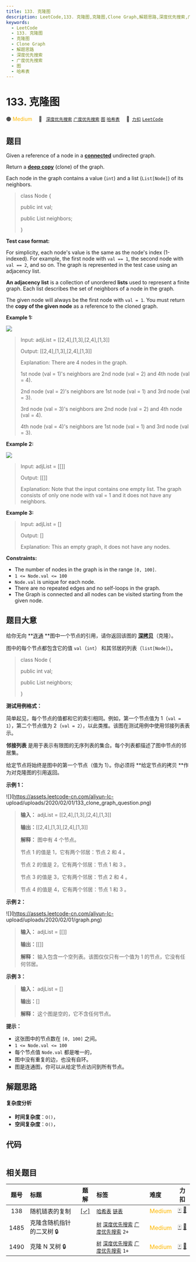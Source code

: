 ```yaml
---
title: 133. 克隆图
description: LeetCode,133. 克隆图,克隆图,Clone Graph,解题思路,深度优先搜索,广度优先搜索,图,哈希表
keywords:
  - LeetCode
  - 133. 克隆图
  - 克隆图
  - Clone Graph
  - 解题思路
  - 深度优先搜索
  - 广度优先搜索
  - 图
  - 哈希表
---
```


# 133. 克隆图

🟠 <font color=#ffb800>Medium</font>&emsp; 🔖&ensp; [`深度优先搜索`](/tag/depth-first-search.md) [`广度优先搜索`](/tag/breadth-first-search.md) [`图`](/tag/graph.md) [`哈希表`](/tag/hash-table.md)&emsp; 🔗&ensp;[`力扣`](https://leetcode.cn/problems/clone-graph) [`LeetCode`](https://leetcode.com/problems/clone-graph)

## 题目

Given a reference of a node in a
**[connected](https://en.wikipedia.org/wiki/Connectivity_\(graph_theory\)#Connected_graph)**
undirected graph.

Return a [**deep
copy**](https://en.wikipedia.org/wiki/Object_copying#Deep_copy) (clone) of the
graph.

Each node in the graph contains a value (`int`) and a list (`List[Node]`) of
its neighbors.

> 
> 
> 
> 
> 
> class Node {
> 
> > 
> public int val;
> 
> > 
> public List<Node> neighbors;
> 
> }
> 
> 



**Test case format:**

For simplicity, each node's value is the same as the node's index (1-indexed).
For example, the first node with `val == 1`, the second node with `val == 2`,
and so on. The graph is represented in the test case using an adjacency list.

**An adjacency list** is a collection of unordered **lists** used to represent
a finite graph. Each list describes the set of neighbors of a node in the
graph.

The given node will always be the first node with `val = 1`. You must return
the **copy of the given node** as a reference to the cloned graph.



**Example 1:**

![](https://assets.leetcode.com/uploads/2019/11/04/133_clone_graph_question.png)

> Input: adjList = [[2,4],[1,3],[2,4],[1,3]]
> 
> Output: [[2,4],[1,3],[2,4],[1,3]]
> 
> Explanation: There are 4 nodes in the graph.
> 
> 1st node (val = 1)'s neighbors are 2nd node (val = 2) and 4th node (val = 4).
> 
> 2nd node (val = 2)'s neighbors are 1st node (val = 1) and 3rd node (val = 3).
> 
> 3rd node (val = 3)'s neighbors are 2nd node (val = 2) and 4th node (val = 4).
> 
> 4th node (val = 4)'s neighbors are 1st node (val = 1) and 3rd node (val = 3).

**Example 2:**

![](https://assets.leetcode.com/uploads/2020/01/07/graph.png)

> Input: adjList = [[]]
> 
> Output: [[]]
> 
> Explanation: Note that the input contains one empty list. The graph consists of only one node with val = 1 and it does not have any neighbors.

**Example 3:**

> Input: adjList = []
> 
> Output: []
> 
> Explanation: This an empty graph, it does not have any nodes.

**Constraints:**

  * The number of nodes in the graph is in the range `[0, 100]`.
  * `1 <= Node.val <= 100`
  * `Node.val` is unique for each node.
  * There are no repeated edges and no self-loops in the graph.
  * The Graph is connected and all nodes can be visited starting from the given node.


## 题目大意

给你无向 **[连通](https://baike.baidu.com/item/连通图/6460995?fr=aladdin)
**图中一个节点的引用，请你返回该图的
[**深拷贝**](https://baike.baidu.com/item/深拷贝/22785317?fr=aladdin)（克隆）。

图中的每个节点都包含它的值 `val`（`int`） 和其邻居的列表（`list[Node]`）。

> 
> 
> 
> 
> 
> class Node {
> 
> > 
> public int val;
> 
> > 
> public List<Node> neighbors;
> 
> }



**测试用例格式：**

简单起见，每个节点的值都和它的索引相同。例如，第一个节点值为 1（`val = 1`），第二个节点值为 2（`val =
2`），以此类推。该图在测试用例中使用邻接列表表示。

**邻接列表** 是用于表示有限图的无序列表的集合。每个列表都描述了图中节点的邻居集。

给定节点将始终是图中的第一个节点（值为 1）。你必须将 **给定节点的拷贝  **作为对克隆图的引用返回。



**示例 1：**

![](https://assets.leetcode-cn.com/aliyun-lc-
upload/uploads/2020/02/01/133_clone_graph_question.png)

> 
> 
> 
> 
> 
> **输入：** adjList = [[2,4],[1,3],[2,4],[1,3]]
> 
> **输出：**[[2,4],[1,3],[2,4],[1,3]]
> 
> **解释：** 图中有 4 个节点。
> 
> 节点 1 的值是 1，它有两个邻居：节点 2 和 4 。
> 
> 节点 2 的值是 2，它有两个邻居：节点 1 和 3 。
> 
> 节点 3 的值是 3，它有两个邻居：节点 2 和 4 。
> 
> 节点 4 的值是 4，它有两个邻居：节点 1 和 3 。
> 
> 

**示例 2：**

![](https://assets.leetcode-cn.com/aliyun-lc-
upload/uploads/2020/02/01/graph.png)

> 
> 
> 
> 
> 
> **输入：** adjList = [[]]
> 
> **输出：**[[]]
> 
> **解释：** 输入包含一个空列表。该图仅仅只有一个值为 1 的节点，它没有任何邻居。
> 
> 

**示例 3：**

> 
> 
> 
> 
> 
> **输入：** adjList = []
> 
> **输出：**[]
> 
> **解释：** 这个图是空的，它不含任何节点。
> 
> 



**提示：**

  * 这张图中的节点数在 `[0, 100]` 之间。
  * `1 <= Node.val <= 100`
  * 每个节点值 `Node.val` 都是唯一的，
  * 图中没有重复的边，也没有自环。
  * 图是连通图，你可以从给定节点访问到所有节点。


## 解题思路

#### 复杂度分析

- **时间复杂度**：`O()`，
- **空间复杂度**：`O()`，

## 代码

```javascript

```

## 相关题目

<!-- prettier-ignore -->
| 题号 | 标题 | 题解 | 标签 | 难度 | 力扣 |
| :------: | :------ | :------: | :------ | :------ | :------: |
| 138 | 随机链表的复制 | [[✓]](/problem/0138.md) |  [`哈希表`](/tag/hash-table.md) [`链表`](/tag/linked-list.md) | <font color=#ffb800>Medium</font> | [🀄️](https://leetcode.cn/problems/copy-list-with-random-pointer) [🔗](https://leetcode.com/problems/copy-list-with-random-pointer) |
| 1485 | 克隆含随机指针的二叉树 🔒 |  |  [`树`](/tag/tree.md) [`深度优先搜索`](/tag/depth-first-search.md) [`广度优先搜索`](/tag/breadth-first-search.md) `2+` | <font color=#ffb800>Medium</font> | [🀄️](https://leetcode.cn/problems/clone-binary-tree-with-random-pointer) [🔗](https://leetcode.com/problems/clone-binary-tree-with-random-pointer) |
| 1490 | 克隆 N 叉树 🔒 |  |  [`树`](/tag/tree.md) [`深度优先搜索`](/tag/depth-first-search.md) [`广度优先搜索`](/tag/breadth-first-search.md) `1+` | <font color=#ffb800>Medium</font> | [🀄️](https://leetcode.cn/problems/clone-n-ary-tree) [🔗](https://leetcode.com/problems/clone-n-ary-tree) |